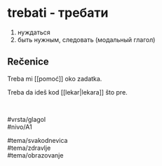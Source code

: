 # trebati - требати

1. нуждаться  
2. быть нужным, следовать (модальный глагол)

## Rečenice

Treba mi [[pomoć]] oko zadatka.

Treba da ideš kod [[lekar|lekara]] što pre.

<br>

#vrsta/glagol  
#nivo/A1  

#tema/svakodnevica  
#tema/zdravlje  
#tema/obrazovanje  
